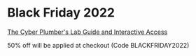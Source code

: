 # Black Friday 2022

[The Cyber Plumber's Lab Guide and Interactive Access](https://opsdisk.gumroad.com/l/cphlab/blackfriday2022)

50% off will be applied at checkout (Code BLACKFRIDAY2022)
